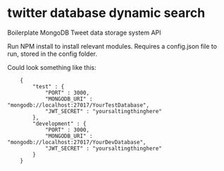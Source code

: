 # twitter database dynamic search
Boilerplate MongoDB Tweet data storage system API

Run NPM install to install relevant modules. Requires a config.json file to run, stored in the config folder.

Could look something like this:

        {
            "test" : {
                "PORT" : 3000,
                "MONGODB_URI" : "mongodb://localhost:27017/YourTestDatabase",
                "JWT_SECRET" : "yoursaltingthinghere"
            },
            "development" : {
                "PORT" : 3000,
                "MONGODB_URI" : "mongodb://localhost:27017/YourDevDatabase",
                "JWT_SECRET" : "yoursaltingthinghere"
            }
        }
